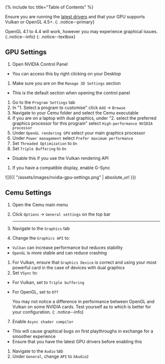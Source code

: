 {% include toc title="Table of Contents" %}

Ensure you are running the [latest drivers](https://www.nvidia.com/Download/index.aspx) and that your GPU supports Vulkan or OpenGL 4.5+.
{: .notice--primary}

 OpenGL 4.1 to 4.4 will work, however you may experience graphical issues.
 {:.notice--info}
{: .notice--textbox}

## GPU Settings

1. Open NVIDIA Control Panel
  - You can access this by right clicking on your Desktop
1. Make sure you are on the `Manage 3D Settings` section
  - This is the default section when opening the control panel
1. Go to the `Program Settings` tab
1. In "1. Select a program to customise" click `Add` -> `Browse`
1. Navigate to your Cemu folder and select the Cemu executable
1. If you are on a laptop with dual graphics, under "2. select the preferred graphics processor for this program" select `High-performance NVIDIA processor`
1. Under `OpenGL rendering GPU` select your main graphics processor
1. Under `Power management` select `Prefer maximum performance`
1. Set `Threaded Optimization` to `On`
1. Set `Triple Buffering` to `On`
 - Disable this if you use the Vulkan rendering API
1. If you have a compatible display, enable G-Sync

![]({{ "/assets/images/nvidia-gpu-settings.png" | absolute_url }})

## Cemu Settings

1. Open the Cemu main menu
1. Click `Options` -> `General settings` on the top bar

    ---

3. Navigate to the `Graphics` tab
1. Change the `Graphics API` to:
  - `Vulkan` can increase performance but reduces stability
  - `OpenGL` is more stable and can reduce crashing
1. For Vulkan, ensure that `Graphics Device` is correct and using your most powerful card in the case of devices with dual graphics
1. Set `VSync` to:
  - For Vulkan, set to `Triple buffering`
  - For OpenGL, set to `Off`

    You may not notice a difference in performance between OpenGL and Vulkan on some NVIDIA cards. Test yourself as to which is better for your configuration.
    {: .notice--info}

7. Enable `Async shader compiler`
  - This will cause graphical bugs on first playthroughs in exchange for a smoother experience
  - Ensure that you have the latest GPU drivers before enabling this
1. Navigate to the `Audio` tab
1. Under `General`, change `API` to `XAudio2`
